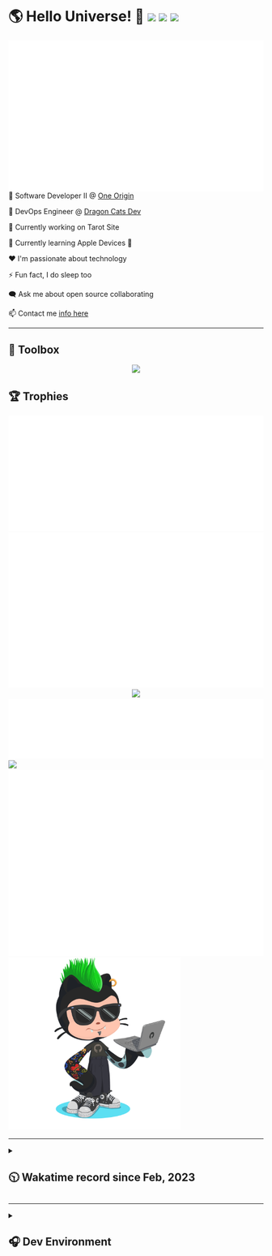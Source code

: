 <h1>🌎 Hello Universe! 👋
<img src='https://wakatime.com/badge/user/a61fe4dd-5464-48ee-825a-134d74f90884.svg?style=flat-square'>
<img src='https://api.visitorbadge.io/api/visitors?path=https%3A%2F%2Fgithub.com%2Fjmclain-origin&countColor=&style=flat-square' height='22'>
<img src='https://img.shields.io/github/followers/jmclain-origin?label=Followers&style=flat-square' height='22'>
</h1>

<img align='right' src='./assets/metrics.base.svg'>

💼 Software Developer II @ [One Origin](https://oneorigin.us/)

<!-- 💼 Engineer Consultant @ [Banyan Labs](https://banyanlabs.io/) -->

💼 DevOps Engineer @ [Dragon Cats Dev](https://DragonCats.dev/ "visit")

🔭 Currently working on Tarot Site

🌱 Currently learning Apple Devices 🤢

❤️ I'm passionate about technology

⚡ Fun fact, I do sleep too

🗨️ Ask me about open source collaborating

📫 Contact me [info here](https://www.joshmclain.com/#contact)

---

## 🧰 Toolbox

<p align="center">
  <a href="https://skillicons.dev">
    <img src="https://skillicons.dev/icons?i=md,html,css,js,regex,sass,tailwind,ts,react,styledcomponents,redux,next,gatsby,remix,vue,nuxt,nodejs,express,mongodb,jest,webpack,vite,rollup,docker,nginx,aws,heroku,vercel,netlify,linux,bash,powershell,vim,git,githubactions,github,gitlab,vscode,idea,maven,gradle,java,spring&theme=dark" />
  </a>
</p>

## 🏆 Trophies

<div align='center'>
<img src='./assets/metrics.plugin.achievements.compact.svg'>
<img src='./assets/metrics.plugin.habits.charts.svg'>
<img src='https://github-profile-trophy.vercel.app/?username=jmclain-origin&theme=darkhub&no-frame=true&margin-w=10'>
</div>

<div align=''>
<img src='./assets/metrics.plugin.habits.facts.svg'>
<img src='https://streak-stats.demolab.com?user=jmclain-origin&theme=dark' width='340'>
<div>
</div>

<img src='./assets/metrics.plugin.wakatime.svg'>
<img src='./assets/octocat.png' width='340'>
<!-- <img src='./assets/metrics.plugin.code.svg'> -->
</div>

---

<details>
<summary>

## 🕥 Wakatime record since Feb, 2023

</summary>

<!--START_SECTION:waka-->
![Code Time](http://img.shields.io/badge/Code%20Time-951%20hrs%2020%20mins-blue)

![Profile Views](http://img.shields.io/badge/Profile%20Views-11-blue)

**🐱 My GitHub Data** 

> 📦 141.2 kB Used in GitHub's Storage 
 > 
> 🏆 322 Contributions in the Year 2024
 > 
> 🚫 Not Opted to Hire
 > 
> 📜 31 Public Repositories 
 > 
> 🔑 25 Private Repositories 
 > 
**I'm a Night 🦉** 

```text
🌞 Morning                188 commits         ████░░░░░░░░░░░░░░░░░░░░░   16.92 % 
🌆 Daytime                298 commits         ███████░░░░░░░░░░░░░░░░░░   26.82 % 
🌃 Evening                428 commits         ██████████░░░░░░░░░░░░░░░   38.52 % 
🌙 Night                  197 commits         ████░░░░░░░░░░░░░░░░░░░░░   17.73 % 
```
📅 **I'm Most Productive on Tuesday** 

```text
Monday                   184 commits         ████░░░░░░░░░░░░░░░░░░░░░   16.56 % 
Tuesday                  224 commits         █████░░░░░░░░░░░░░░░░░░░░   20.16 % 
Wednesday                177 commits         ████░░░░░░░░░░░░░░░░░░░░░   15.93 % 
Thursday                 106 commits         ██░░░░░░░░░░░░░░░░░░░░░░░   09.54 % 
Friday                   91 commits          ██░░░░░░░░░░░░░░░░░░░░░░░   08.19 % 
Saturday                 158 commits         ████░░░░░░░░░░░░░░░░░░░░░   14.22 % 
Sunday                   171 commits         ████░░░░░░░░░░░░░░░░░░░░░   15.39 % 
```


📊 **This Week I Spent My Time On** 

```text
🕑︎ Time Zone: America/Phoenix

💬 Programming Languages: 
Other                    41 hrs 19 mins      █████████████░░░░░░░░░░░░   50.39 % 
JavaScript               23 hrs 4 mins       ███████░░░░░░░░░░░░░░░░░░   28.15 % 
TypeScript               6 hrs 25 mins       ██░░░░░░░░░░░░░░░░░░░░░░░   07.83 % 
JSON                     3 hrs 49 mins       █░░░░░░░░░░░░░░░░░░░░░░░░   04.67 % 
YAML                     2 hrs 22 mins       █░░░░░░░░░░░░░░░░░░░░░░░░   02.90 % 

🔥 Editors: 
VS Code                  42 hrs 48 mins      █████████████░░░░░░░░░░░░   52.22 % 
Chrome                   39 hrs 10 mins      ████████████░░░░░░░░░░░░░   47.78 % 

💻 Operating System: 
Mac                      81 hrs 59 mins      █████████████████████████   100.00 % 
```

**I Mostly Code in JavaScript** 

```text
TypeScript               17 repos            ████████░░░░░░░░░░░░░░░░░   34.00 % 
CSS                      4 repos             ██░░░░░░░░░░░░░░░░░░░░░░░   08.00 % 
Vue                      3 repos             ██░░░░░░░░░░░░░░░░░░░░░░░   06.00 % 
Shell                    1 repo              ░░░░░░░░░░░░░░░░░░░░░░░░░   02.00 % 
Dockerfile               1 repo              ░░░░░░░░░░░░░░░░░░░░░░░░░   02.00 % 
```




 Last Updated on 22/03/2024 18:34:28 UTC
<!--END_SECTION:waka-->

</details>

---

<details>
<summary>

## 🎧 Dev Environment

</summary>

> ### _I'm not a player 🐱 I just code a lot..._

<div align='center'>
<img src='https://spotify-github-profile.vercel.app/api/view?uid=31knnovcfatt7mqmu6yaa5htulxi&cover_image=true&theme=default&show_offline=false&background_color=121212' width='420'>
<img src='https://spotify-recently-played-readme.vercel.app/api?user=31knnovcfatt7mqmu6yaa5htulxi&width=400&count=10'>
</div>
</details>

<!-- ## Memes

who doesn't love memes?

![obi one](./assets/unfilimar_obi.jpg) -->

<!-- <div align='center'>
<img src='https://www.data-card-for-spotify.com/api/card?user_id=31knnovcfatt7mqmu6yaa5htulxi&hide_playing=1&hide_recents=1&limit=10&custom_title=jmclain-origin%20Spotify%20Data'>
</div> -->
